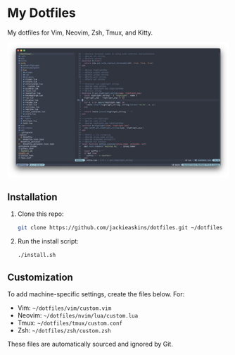 # My Dotfiles
My dotfiles for Vim, Neovim, Zsh, Tmux, and Kitty.

![Kitty terminal with Neovim editor inside Tmux session](https://github.com/jackieaskins/dotfiles/blob/media/kitty.png?raw=true)

## Installation
1. Clone this repo:

   ```bash
   git clone https://github.com/jackieaskins/dotfiles.git ~/dotfiles
   ```

2. Run the install script:

   ```bash
   ./install.sh
   ```

## Customization
To add machine-specific settings, create the files below. For:
- Vim: `~/dotfiles/vim/custom.vim`
- Neovim: `~/dotfiles/nvim/lua/custom.lua`
- Tmux: `~/dotfiles/tmux/custom.conf`
- Zsh: `~/dotfiles/zsh/custom.zsh`

These files are automatically sourced and ignored by Git.
